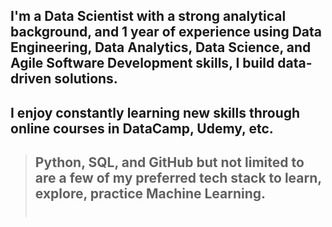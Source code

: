 ## I'm a Data Scientist with a strong analytical background, and 1 year of experience using Data Engineering, Data Analytics, Data Science, and Agile Software Development skills, I build data-driven solutions. <br>

## I enjoy constantly learning new skills through online courses in DataCamp, Udemy, etc. <br>

> ## Python, SQL, and GitHub but not limited to are a few of my preferred tech stack to learn, explore, practice Machine Learning. <br> <br>
